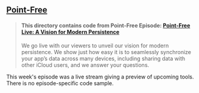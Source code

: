 ## [Point-Free](https://www.pointfree.co)

> #### This directory contains code from Point-Free Episode: [Point-Free Live: A Vision for Modern Persistence](https://www.pointfree.co/episodes/ep313-point-free-live-sharinggrdb)
>
> We go live with our viewers to unveil our vision for modern persistence. We show just how easy it is to seamlessly synchronize your app’s data across many devices, including sharing data with other iCloud users, and we answer your questions.

This week's episode was a live stream giving a preview of upcoming tools. There is no episode-specific code sample.
